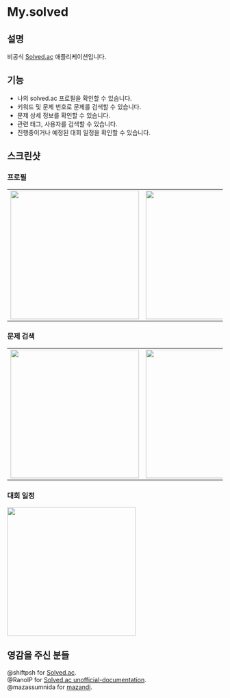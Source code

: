 # My.solved

## 설명

비공식 [Solved.ac](https://solved.ac/) 애플리케이션입니다.


## 기능

* 나의 solved.ac 프로필을 확인할 수 있습니다.
* 키워드 및 문제 번호로 문제를 검색할 수 있습니다.
* 문제 상세 정보를 확인할 수 있습니다.
* 관련 태그, 사용자를 검색할 수 있습니다.
* 진행중이거나 예정된 대회 일정을 확인할 수 있습니다.


## 스크린샷
### 프로필
<table>
  <tr>
    <td><img src="https://user-images.githubusercontent.com/52066828/220981865-732cd282-3622-4cb5-a5ac-bbfd4fce420c.png" width="300"></td>
    <td><img src="https://user-images.githubusercontent.com/52066828/220981882-e785a293-d629-43e4-9fed-30378b2d5c06.png" width="300"></td>
    <td><img src="https://user-images.githubusercontent.com/52066828/220981901-3f55732a-ed6e-45ae-af05-78e58e973e2e.png" width="300"></td>
  </tr>
</table>

### 문제 검색
<table>
  <tr>
    <td><img src="https://user-images.githubusercontent.com/52066828/220982795-b018e59b-ee99-45cc-bedd-ebff19c163e9.png" width="300"></td>
    <td><img src="https://user-images.githubusercontent.com/52066828/220982809-adb7d1bd-4d0a-48cf-aec6-90a0038c233a.png" width="300"></td>
    <td><img src="https://user-images.githubusercontent.com/52066828/220982949-dbdc2d5c-94cf-450e-a996-e679670b8b07.png" width="300"></td>
  </tr>
</table>

### 대회 일정
<img src="https://user-images.githubusercontent.com/52066828/220982966-eb68558b-92eb-4a24-8fa7-1f06e51f6376.png" width="300">

## 영감을 주신 분들 
@shiftpsh for [Solved.ac](https://solved.ac/).    
@RanolP for [Solved.ac unofficial-documentation](https://solvedac.github.io/unofficial-documentation/#/).    
@mazassumnida for [mazandi](https://github.com/mazassumnida/mazandi).    
